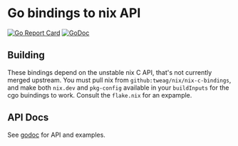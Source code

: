 # Go bindings to nix API

[![Go Report
Card](https://goreportcard.com/badge/github.com/farcaller/gonix)](https://goreportcard.com/report/github.com/farcaller/gonix)
[![GoDoc](https://godoc.org/github.com/farcaller/gonix?status.svg)](https://godoc.org/github.com/farcaller/gonix)

## Building

These bindings depend on the unstable nix C API, that's not currently merged
upstream. You must pull nix from `github:tweag/nix/nix-c-bindings`, and make
both `nix.dev` and `pkg-config` available in your `buildInputs` for the cgo
buindings to work. Consult the `flake.nix` for an expample.

## API Docs

See [godoc](https://godoc.org/github.com/farcaller/gonix) for API and examples.
